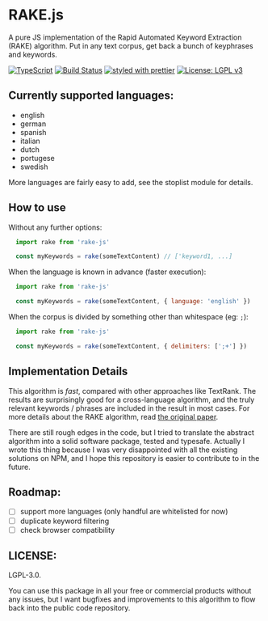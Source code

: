 # RAKE.js

A pure JS implementation of the Rapid Automated Keyword Extraction (RAKE) algorithm. Put in any text corpus, get back a bunch of keyphrases and keywords.

[![TypeScript](https://badges.frapsoft.com/typescript/code/typescript.svg?v=101)](https://github.com/ellerbrock/typescript-badges/)
[![Build Status](https://travis-ci.org/Anonyfox/rake-js.svg?branch=master)](https://travis-ci.org/Anonyfox/rake-js)
[![styled with prettier](https://img.shields.io/badge/styled_with-prettier-ff69b4.svg)](https://github.com/prettier/prettier)
[![License: LGPL v3](https://img.shields.io/badge/License-LGPL%20v3-blue.svg)](http://www.gnu.org/licenses/lgpl-3.0)

## Currently supported languages:

- english
- german
- spanish
- italian
- dutch
- portugese
- swedish

More languages are fairly easy to add, see the stoplist module for details.

## How to use

Without any further options:

````javascript
  import rake from 'rake-js'

  const myKeywords = rake(someTextContent) // ['keyword1, ...]
````

When the language is known in advance (faster execution):

````javascript
  import rake from 'rake-js'

  const myKeywords = rake(someTextContent, { language: 'english' })
````

When the corpus is divided by something other than whitespace (eg: `;`):

````javascript
  import rake from 'rake-js'

  const myKeywords = rake(someTextContent, { delimiters: [';+'] })
````

## Implementation Details

This algorithm is *fast*, compared with other approaches like TextRank. The results are surprisingly good for a cross-language algorithm, and the truly relevant keywords / phrases are included in the result in most cases. For more details about the RAKE algorithm, read [the original paper](https://www.researchgate.net/publication/227988510_Automatic_Keyword_Extraction_from_Individual_Documents).

There are still rough edges in the code, but I tried to translate the abstract algorithm into a solid software package, tested and typesafe. Actually I wrote this thing because I was very disappointed with all the existing solutions on NPM, and I hope this repository is easier to contribute to in the future.

## Roadmap:

- [ ] support more languages (only handful are whitelisted for now)
- [ ] duplicate keyword filtering
- [ ] check browser compatibility

## LICENSE:

LGPL-3.0.

You can use this package in all your free or commercial products without any issues, but I want bugfixes and improvements to this algorithm to flow back into the public code repository.